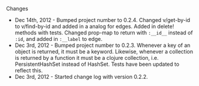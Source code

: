 Changes 

* Dec 14th, 2012 - Bumped project number to 0.2.4. Changed v/get-by-id
  to v/find-by-id and added in a analog for edges. Added in delete!
  methods with tests. Changed prop-map to return with `:__id__` instead
  of `:id`, and added in `:__label` to edge. 
* Dec 3rd, 2012 - Bumped project number to 0.2.3. Whenever a key of an
  object is returned, it must be a keyword. Likewise, whenever a
  collection is returned by a function it must be a clojure
  collection, i.e. PersistentHashSet instead of HashSet. Tests have
  been updated to reflect this. 
* Dec 3rd, 2012 - Started change log with version 0.2.2. 
